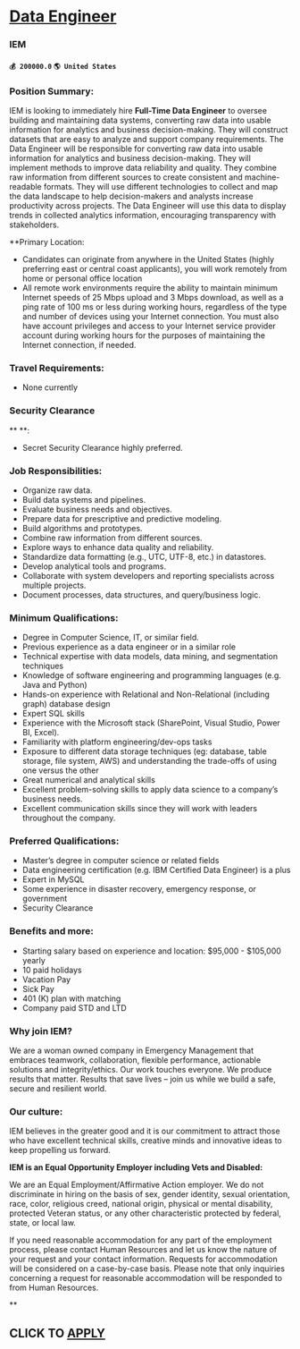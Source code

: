 # [Data Engineer](https://www.remotewlb.com/apply/data-engineer-65050)  
### IEM  
#### `💰 200000.0` `🌎 United States`  

### Position Summary:

IEM is looking to immediately hire **Full-Time Data Engineer** to oversee building and maintaining data systems, converting raw data into usable information for analytics and business decision-making. They will construct datasets that are easy to analyze and support company requirements. The Data Engineer will be responsible for converting raw data into usable information for analytics and business decision-making. They will implement methods to improve data reliability and quality. They combine raw information from different sources to create consistent and machine-readable formats. They will use different technologies to collect and map the data landscape to help decision-makers and analysts increase productivity across projects. The Data Engineer will use this data to display trends in collected analytics information, encouraging transparency with stakeholders.

 **Primary Location:

  * Candidates can originate from anywhere in the United States (highly preferring east or central coast applicants), you will work remotely from home or personal office location
  * All remote work environments require the ability to maintain minimum Internet speeds of 25 Mbps upload and 3 Mbps download, as well as a ping rate of 100 ms or less during working hours, regardless of the type and number of devices using your Internet connection. You must also have account privileges and access to your Internet service provider account during working hours for the purposes of maintaining the Internet connection, if needed.

### Travel Requirements:

  * None currently

### Security Clearance

** **:

  * Secret Security Clearance highly preferred.

### Job Responsibilities:

  * Organize raw data.
  * Build data systems and pipelines.
  * Evaluate business needs and objectives.
  * Prepare data for prescriptive and predictive modeling.
  * Build algorithms and prototypes.
  * Combine raw information from different sources.
  * Explore ways to enhance data quality and reliability.
  * Standardize data formatting (e.g., UTC, UTF-8, etc.) in datastores.
  * Develop analytical tools and programs.
  * Collaborate with system developers and reporting specialists across multiple projects.
  * Document processes, data structures, and query/business logic.

### Minimum Qualifications:

  * Degree in Computer Science, IT, or similar field. 
  * Previous experience as a data engineer or in a similar role
  * Technical expertise with data models, data mining, and segmentation techniques
  * Knowledge of software engineering and programming languages (e.g. Java and Python)
  * Hands-on experience with Relational and Non-Relational (including graph) database design
  * Expert SQL skills 
  * Experience with the Microsoft stack (SharePoint, Visual Studio, Power BI, Excel).
  * Familiarity with platform engineering/dev-ops tasks
  * Exposure to different data storage techniques (eg: database, table storage, file system, AWS) and understanding the trade-offs of using one versus the other 
  * Great numerical and analytical skills
  * Excellent problem-solving skills to apply data science to a company’s business needs. 
  * Excellent communication skills since they will work with leaders throughout the company. 

### Preferred Qualifications:

  * Master’s degree in computer science or related fields
  * Data engineering certification (e.g. IBM Certified Data Engineer) is a plus
  * Expert in MySQL 
  * Some experience in disaster recovery, emergency response, or government 
  * Security Clearance 

### Benefits and more:

  * Starting salary based on experience and location: $95,000 - $105,000 yearly
  * 10 paid holidays
  * Vacation Pay
  * Sick Pay
  * 401 (K) plan with matching
  * Company paid STD and LTD

### Why join IEM?

We are a woman owned company in Emergency Management that embraces teamwork, collaboration, flexible performance, actionable solutions and integrity/ethics. Our work touches everyone. We produce results that matter. Results that save lives – join us while we build a safe, secure and resilient world.

### Our culture:

IEM believes in the greater good and it is our commitment to attract those who have excellent technical skills, creative minds and innovative ideas to keep propelling us forward.

**IEM is an Equal Opportunity Employer including Vets and Disabled:**

We are an Equal Employment/Affirmative Action employer. We do not discriminate in hiring on the basis of sex, gender identity, sexual orientation, race, color, religious creed, national origin, physical or mental disability, protected Veteran status, or any other characteristic protected by federal, state, or local law.

If you need reasonable accommodation for any part of the employment process, please contact Human Resources and let us know the nature of your request and your contact information. Requests for accommodation will be considered on a case-by-case basis. Please note that only inquiries concerning a request for reasonable accommodation will be responded to from Human Resources.

**

  
## CLICK TO [APPLY](https://www.remotewlb.com/apply/data-engineer-65050)

